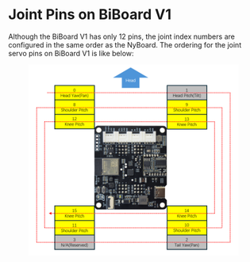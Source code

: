 # Joint Pins on BiBoard V1

&#x20;Although the BiBoard V1 has only 12 pins, the joint index numbers are configured in the same order as the NyBoard. The ordering for the joint servo pins on BiBoard V1 is like below:

<figure><img src="../../.gitbook/assets/image (583).png" alt=""><figcaption></figcaption></figure>
